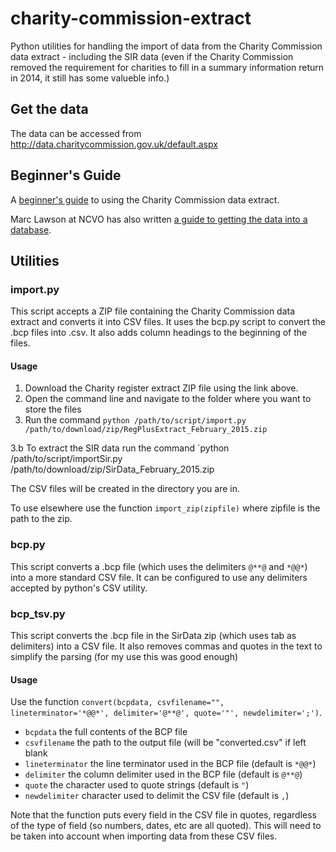 # charity-commission-extract
Python utilities for handling the import of data from the Charity Commission data extract - including the SIR data (even if the Charity Commission removed the requirement for charities to fill in a summary information return in 2014, it still has some valueble info.)

## Get the data

The data can be accessed from <http://data.charitycommission.gov.uk/default.aspx>

## Beginner's Guide

A [beginner's guide](beginners-guide.md) to using the Charity Commission data extract.

Marc Lawson at NCVO has also written [a guide to getting the data into a database](https://data.ncvo.org.uk/a/almanac16/how-to-create-a-database-for-charity-commission-data/).

## Utilities

### import.py

This script accepts a ZIP file containing the Charity Commission data extract and converts 
it into CSV files. It uses the bcp.py script to convert the .bcp files into .csv. It also 
adds column headings to the beginning of the files.

#### Usage

1. Download the Charity register extract ZIP file using the link above.
2. Open the command line and navigate to the folder where you want to store the files
3. Run the command `python /path/to/script/import.py /path/to/download/zip/RegPlusExtract_February_2015.zip`

3.b To extract the SIR data run the command `python /path/to/script/importSir.py /path/to/download/zip/SirData_February_2015.zip

The CSV files will be created in the directory you are in.

To use elsewhere use the function `import_zip(zipfile)` where zipfile is the path to the zip.

### bcp.py

This script converts a .bcp file (which uses the delimiters `@**@` and `*@@*`) into a more
standard CSV file. It can be configured to use any delimiters accepted by python's CSV
utility.

### bcp_tsv.py

This script converts the .bcp file in the SirData zip (which uses tab as delimiters) into a CSV file. It also removes commas and quotes in the text to simplify the parsing (for my use this was good enough)

#### Usage

Use the function `convert(bcpdata, csvfilename="", lineterminator='*@@*', delimiter='@**@', quote='"', newdelimiter=';')`.

- `bcpdata` the full contents of the BCP file
- `csvfilename` the path to the output file (will be "converted.csv" if left blank
- `lineterminator` the line terminator used in the BCP file (default is `*@@*`)
- `delimiter` the column delimiter used in the BCP file (default is `@**@`)
- `quote` the character used to quote strings (default is `"`)
- `newdelimiter` character used to delimit the CSV file (default is `,`)

Note that the function puts every field in the CSV file in quotes, regardless of the type of field
(so numbers, dates, etc are all quoted). This will need to be taken into account when importing data
from these CSV files.
